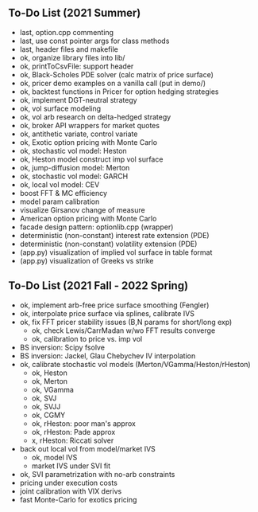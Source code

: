 ## To-Do List (2021 Summer)

* last, option.cpp commenting
* last, use const pointer args for class methods
* last, header files and makefile
* ok, organize library files into lib/
* ok, printToCsvFile: support header
* ok, Black-Scholes PDE solver (calc matrix of price surface)
* ok, pricer demo examples on a vanilla call (put in demo/)
* ok, backtest functions in Pricer for option hedging strategies
* ok, implement DGT-neutral strategy
* ok, vol surface modeling
* ok, vol arb research on delta-hedged strategy
* ok, broker API wrappers for market quotes
* ok, antithetic variate, control variate
* ok, Exotic option pricing with Monte Carlo
* ok, stochastic vol model: Heston
* ok, Heston model construct imp vol surface
* ok, jump-diffusion model: Merton
* ok, stochastic vol model: GARCH
* ok, local vol model: CEV
* boost FFT & MC efficiency
* model param calibration
* visualize Girsanov change of measure
* American option pricing with Monte Carlo
* facade design pattern: optionlib.cpp (wrapper)
* deterministic (non-constant) interest rate extension (PDE)
* deterministic (non-constant) volatility extension (PDE)
* (app.py) visualization of implied vol surface in table format
* (app.py) visualization of Greeks vs strike

## To-Do List (2021 Fall - 2022 Spring)

* ok, implement arb-free price surface smoothing (Fengler)
* ok, interpolate price surface via splines, calibrate IVS
* ok, fix FFT pricer stability issues (B,N params for short/long exp)
    - ok, check Lewis/CarrMadan w/wo FFT results converge
    - ok, calibration to price vs. imp vol
* BS inversion: Scipy fsolve
* BS inversion: Jackel, Glau Chebychev IV interpolation
* ok, calibrate stochastic vol models (Merton/VGamma/Heston/rHeston)
    - ok, Heston
    - ok, Merton
    - ok, VGamma
    - ok, SVJ
    - ok, SVJJ
    - ok, CGMY
    - ok, rHeston: poor man's approx
    - ok, rHeston: Pade approx
    - x, rHeston: Riccati solver
* back out local vol from model/market IVS
    - ok, model IVS
    - market IVS under SVI fit
* ok, SVI parametrization with no-arb constraints
* pricing under execution costs
* joint calibration with VIX derivs
* fast Monte-Carlo for exotics pricing
